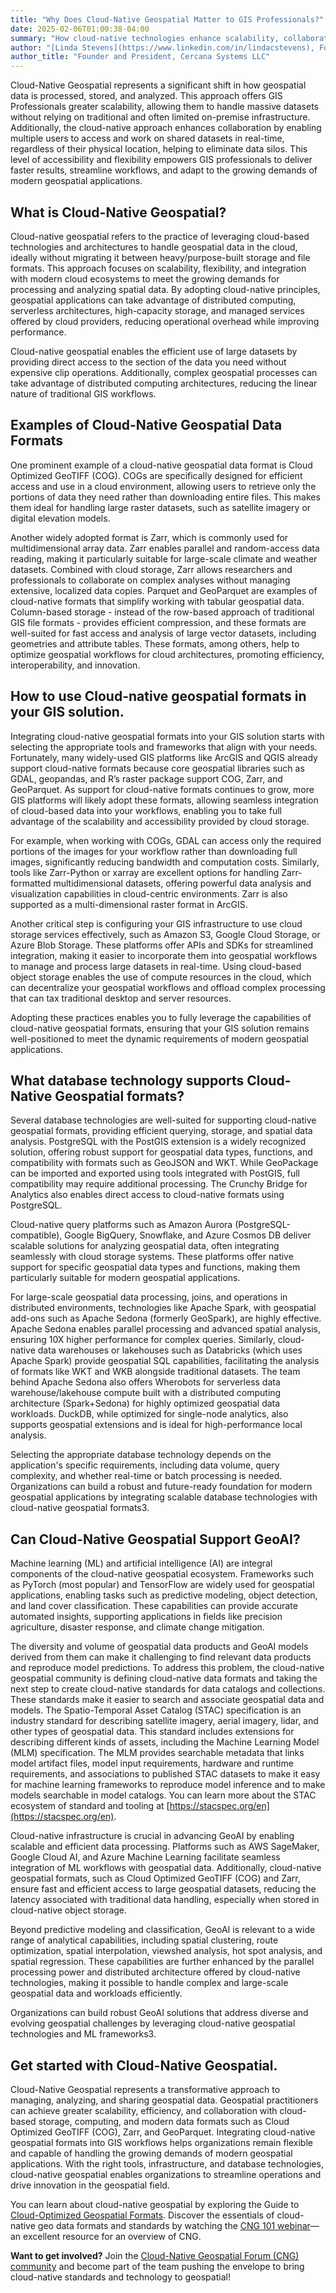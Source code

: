 ```yaml
---
title: "Why Does Cloud-Native Geospatial Matter to GIS Professionals?"
date: 2025-02-06T01:00:38-04:00
summary: "How cloud-native technologies enhance scalability, collaboration, and efficiency—helping GIS professionals manage massive datasets, streamline workflows, and break down data silos."
author: "[Linda Stevens](https://www.linkedin.com/in/lindacstevens), Founder, Spatial Spirits & [Bill Dollins](https://www.linkedin.com/in/billdollins/)"
author_title: "Founder and President, Cercana Systems LLC" 
---
```


Cloud-Native Geospatial represents a significant shift in how geospatial data is processed, stored, and analyzed. This approach offers GIS Professionals greater scalability, allowing them to handle massive datasets without relying on traditional and often limited on-premise infrastructure. Additionally, the cloud-native approach enhances collaboration by enabling multiple users to access and work on shared datasets in real-time, regardless of their physical location, helping to eliminate data silos. This level of accessibility and flexibility empowers GIS professionals to deliver faster results, streamline workflows, and adapt to the growing demands of modern geospatial applications.

## What is Cloud-Native Geospatial?
Cloud-native geospatial refers to the practice of leveraging cloud-based technologies and architectures to handle geospatial data in the cloud, ideally without migrating it between heavy/purpose-built storage and file formats. This approach focuses on scalability, flexibility, and integration with modern cloud ecosystems to meet the growing demands for processing and analyzing spatial data. By adopting cloud-native principles, geospatial applications can take advantage of distributed computing, serverless architectures, high-capacity storage, and managed services offered by cloud providers, reducing operational overhead while improving performance.

Cloud-native geospatial enables the efficient use of large datasets by providing direct access to the section of the data you need without expensive clip operations. Additionally, complex geospatial processes can take advantage of distributed computing architectures, reducing the linear nature of traditional GIS workflows.

## Examples of Cloud-Native Geospatial Data Formats
One prominent example of a cloud-native geospatial data format is Cloud Optimized GeoTIFF (COG). COGs are specifically designed for efficient access and use in a cloud environment, allowing users to retrieve only the portions of data they need rather than downloading entire files. This makes them ideal for handling large raster datasets, such as satellite imagery or digital elevation models.

Another widely adopted format is Zarr, which is commonly used for multidimensional array data. Zarr enables parallel and random-access data reading, making it particularly suitable for large-scale climate and weather datasets. Combined with cloud storage, Zarr allows researchers and professionals to collaborate on complex analyses without managing extensive, localized data copies.
Parquet and GeoParquet are examples of cloud-native formats that simplify working with tabular geospatial data. Column-based storage - instead of the row-based approach of traditional GIS file formats - provides efficient compression, and these formats are well-suited for fast access and analysis of large vector datasets, including geometries and attribute tables.
These formats, among others, help to optimize geospatial workflows for cloud architectures, promoting efficiency, interoperability, and innovation.

## How to use Cloud-native geospatial formats in your GIS solution. 
Integrating cloud-native geospatial formats into your GIS solution starts with selecting the appropriate tools and frameworks that align with your needs. Fortunately, many widely-used GIS platforms like ArcGIS and QGIS already support cloud-native formats because core geospatial libraries such as GDAL, geopandas, and R’s raster package support COG, Zarr, and GeoParquet. As support for cloud-native formats continues to grow, more GIS platforms will likely adopt these formats, allowing seamless integration of cloud-based data into your workflows, enabling you to take full advantage of the scalability and accessibility provided by cloud storage.

For example, when working with COGs, GDAL can access only the required portions of the images for your workflow rather than downloading full images, significantly reducing bandwidth and computation costs. Similarly, tools like Zarr-Python or xarray are excellent options for handling Zarr-formatted multidimensional datasets, offering powerful data analysis and visualization capabilities in cloud-centric environments. Zarr is also supported as a multi-dimensional raster format in ArcGIS.

Another critical step is configuring your GIS infrastructure to use cloud storage services effectively, such as Amazon S3, Google Cloud Storage, or Azure Blob Storage. These platforms offer APIs and SDKs for streamlined integration, making it easier to incorporate them into geospatial workflows to manage and process large datasets in real-time. Using cloud-based object storage enables the use of compute resources in the cloud, which can decentralize your geospatial workflows and offload complex processing that can tax traditional desktop and server resources.

Adopting these practices enables you to fully leverage the capabilities of cloud-native geospatial formats, ensuring that your GIS solution remains well-positioned to meet the dynamic requirements of modern geospatial applications.

## What database technology supports Cloud-Native Geospatial formats?
Several database technologies are well-suited for supporting cloud-native geospatial formats, providing efficient querying, storage, and spatial data analysis. PostgreSQL with the PostGIS extension is a widely recognized solution, offering robust support for geospatial data types, functions, and compatibility with formats such as GeoJSON and WKT. While GeoPackage can be imported and exported using tools integrated with PostGIS, full compatibility may require additional processing. The Crunchy Bridge for Analytics also enables direct access to cloud-native formats using PostgreSQL.

Cloud-native query platforms such as Amazon Aurora (PostgreSQL-compatible), Google BigQuery, Snowflake, and Azure Cosmos DB deliver scalable solutions for analyzing geospatial data, often integrating seamlessly with cloud storage systems. These platforms offer native support for specific geospatial data types and functions, making them particularly suitable for modern geospatial applications.

For large-scale geospatial data processing, joins, and operations in distributed environments, technologies like Apache Spark, with geospatial add-ons such as Apache Sedona (formerly GeoSpark), are highly effective. Apache Sedona enables parallel processing and advanced spatial analysis, ensuring 10X higher performance for complex queries. Similarly, cloud-native data warehouses or lakehouses such as Databricks (which uses Apache Spark) provide geospatial SQL capabilities, facilitating the analysis of formats like WKT and WKB alongside traditional datasets. The team behind Apache Sedona also offers Wherobots for serverless data warehouse/lakehouse compute built with a distributed computing architecture (Spark+Sedona) for highly optimized geospatial data workloads. DuckDB, while optimized for single-node analytics, also supports geospatial extensions and is ideal for high-performance local analysis.

Selecting the appropriate database technology depends on the application's specific requirements, including data volume, query complexity, and whether real-time or batch processing is needed. Organizations can build a robust and future-ready foundation for modern geospatial applications by integrating scalable database technologies with cloud-native geospatial formats3.

## Can Cloud-Native Geospatial Support GeoAI?
Machine learning (ML) and artificial intelligence (AI) are integral components of the cloud-native geospatial ecosystem. Frameworks such as PyTorch (most popular)  and TensorFlow are widely used for geospatial applications, enabling tasks such as predictive modeling, object detection, and land cover classification. These capabilities can provide accurate automated insights, supporting applications in fields like precision agriculture, disaster response, and climate change mitigation.

The diversity and volume of geospatial data products and GeoAI models derived from them can make it challenging to find relevant data products and reproduce model predictions. To address this problem, the cloud-native geospatial community is defining cloud-native data formats and taking the next step to create cloud-native standards for data catalogs and collections. These standards make it easier to search and associate geospatial data and models. The Spatio-Temporal Asset Catalog (STAC) specification is an industry standard for describing satellite imagery, aerial imagery, lidar, and other types of geospatial data. This standard includes extensions for describing different kinds of assets, including the Machine Learning Model (MLM) specification. The MLM provides searchable metadata that links model artifact files, model input requirements, hardware and runtime requirements, and associations to published STAC datasets to make it easy for machine learning frameworks to reproduce model inference and to make models searchable in model catalogs. You can learn more about the STAC ecosystem of standard and tooling at [https://stacspec.org/en](https://stacspec.org/en).

Cloud-native infrastructure is crucial in advancing GeoAI by enabling scalable and efficient data processing. Platforms such as AWS SageMaker, Google Cloud AI, and Azure Machine Learning facilitate seamless integration of ML workflows with geospatial data. Additionally, cloud-native geospatial formats, such as Cloud Optimized GeoTIFF (COG) and Zarr, ensure fast and efficient access to large geospatial datasets, reducing the latency associated with traditional data handling, especially when stored in cloud-native object storage.

Beyond predictive modeling and classification, GeoAI is relevant to a wide range of analytical capabilities, including spatial clustering, route optimization, spatial interpolation, viewshed analysis, hot spot analysis, and spatial regression. These capabilities are further enhanced by the parallel processing power and distributed architecture offered by cloud-native technologies, making it possible to handle complex and large-scale geospatial data and workloads efficiently.

Organizations can build robust GeoAI solutions that address diverse and evolving geospatial challenges by leveraging cloud-native geospatial technologies and ML frameworks3.

## Get started with Cloud-Native Geospatial. 
Cloud-Native Geospatial represents a transformative approach to managing, analyzing, and sharing geospatial data. Geospatial practitioners can achieve greater scalability, efficiency, and collaboration with cloud-based storage, computing, and modern data formats such as Cloud Optimized GeoTIFF (COG), Zarr, and GeoParquet. Integrating cloud-native geospatial formats into GIS workflows helps organizations remain flexible and capable of handling the growing demands of modern geospatial applications. With the right tools, infrastructure, and database technologies, cloud-native geospatial enables organizations to streamline operations and drive innovation in the geospatial field.

You can learn about cloud-native geospatial by exploring the Guide to [Cloud-Optimized Geospatial Formats](https://guide.cloudnativegeo.org).  Discover the essentials of cloud-native geo data formats and standards by watching the [CNG 101 webinar](https://youtu.be/9g8TmKIx4Ws?si=QBW1nxCz84tTcTzv)—an excellent resource for an overview of CNG.  

**Want to get involved?** Join the [Cloud-Native Geospatial Forum (CNG) community](https://cloudnativegeo.org) and become part of the team pushing the envelope to bring cloud-native standards and technology to geospatial! 
